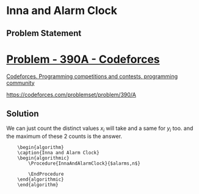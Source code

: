 # Inna and Alarm Clock
## Problem Statement
<div class="rich-link-card-container"><a class="rich-link-card" href="https://codeforces.com/problemset/problem/390/A" target="_blank">
	<div class="rich-link-image-container">
		<div class="rich-link-image" style="background-image: url('./codeforces.png')">
	</div>
	</div>
	<div class="rich-link-card-text">
		<h1 class="rich-link-card-title">Problem - 390A - Codeforces</h1>
		<p class="rich-link-card-description">
		Codeforces. Programming competitions and contests, programming community
		</p>
		<p class="rich-link-href">
		https://codeforces.com/problemset/problem/390/A
		</p>
	</div>
</a></div>

## Solution
We can just count the distinct values $x_{i}$ will take and a same for $y_{i}$ too. and the maximum of these 2 counts is the answer.
```pseudo
	\begin{algorithm}
	\caption{Inna and Alarm Clock}
	\begin{algorithmic}
		\Procedure{InnaAndAlarmClock}{$alarms,n$}
			
		\EndProcedure
	\end{algorithmic}
	\end{algorithm}
```